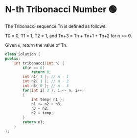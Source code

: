 # N-th Tribonacci Number 🟢

The Tribonacci sequence Tn is defined as follows: 

T0 = 0, T1 = 1, T2 = 1, and Tn+3 = Tn + Tn+1 + Tn+2 for n >= 0.

Given `n`, return the value of Tn.

```cpp
class Solution {
public:
    int tribonacci(int n) {
        if(n == 0)
            return 0;
        int n1{ 1 }; // n - 1 
        int n2{ 1 }; // n - 2
        int n3{ 0 }; // n - 3
        for(int i{ 3 }; i <= n; i++)
        {
            int temp{ n1 };
            n1 += n2 + n3;
            n3 = n2;
            n2 = temp;
        }
        return n1;
    }
};
```